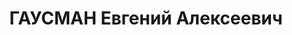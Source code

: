---
title: ГАУСМАН Евгений Алексеевич
description: в 1933 в Управлении Начальника автобронетанковых войск СКВО - Прикомандированный
  (по должности помощника начальника 1 сектора ВХО СКВО)
---